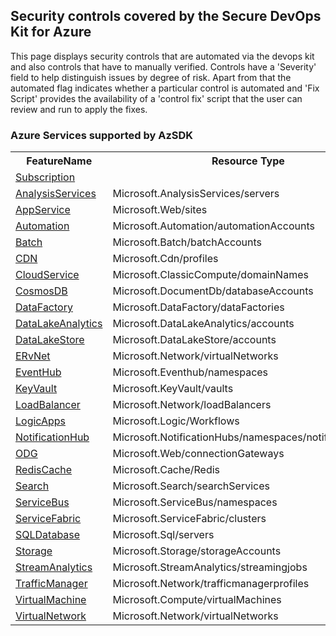 ﻿<body><h2>Security controls covered by the Secure DevOps Kit for Azure </h2>

This page displays security controls that are automated via the devops kit and also controls that have to manually verified. Controls have a 'Severity' field to help distinguish issues by degree of risk. Apart from that the automated flag indicates whether a particular control is automated and 'Fix Script' provides the availability of  a 'control fix' script that the user can review and run to apply the fixes. 
<h3> Azure Services supported by AzSDK</h3>
<table><tr><th>FeatureName</th><th>Resource Type</th></tr><tr><td><a href =Feature/SubscriptionCore.md>Subscription</a></td><td></td></tr><tr><td><a href =Feature/AnalysisServices.md>AnalysisServices</a></td><td>Microsoft.AnalysisServices/servers</td></tr><tr><td><a href =Feature/AppService.md>AppService</a></td><td>Microsoft.Web/sites</td></tr><tr><td><a href =Feature/Automation.md>Automation</a></td><td>Microsoft.Automation/automationAccounts</td></tr><tr><td><a href =Feature/Batch.md>Batch</a></td><td>Microsoft.Batch/batchAccounts</td></tr><tr><td><a href =Feature/CDN.md>CDN</a></td><td>Microsoft.Cdn/profiles</td></tr><tr><td><a href =Feature/CloudService.md>CloudService</a></td><td>Microsoft.ClassicCompute/domainNames</td></tr><tr><td><a href =Feature/CosmosDB.md>CosmosDB</a></td><td>Microsoft.DocumentDb/databaseAccounts</td></tr><tr><td><a href =Feature/DataFactory.md>DataFactory</a></td><td>Microsoft.DataFactory/dataFactories</td></tr><tr><td><a href =Feature/DataLakeAnalytics.md>DataLakeAnalytics</a></td><td>Microsoft.DataLakeAnalytics/accounts</td></tr><tr><td><a href =Feature/DataLakeStore.md>DataLakeStore</a></td><td>Microsoft.DataLakeStore/accounts</td></tr><tr><td><a href =Feature/ERvNet.md>ERvNet</a></td><td>Microsoft.Network/virtualNetworks</td></tr><tr><td><a href =Feature/EventHub.md>EventHub</a></td><td>Microsoft.Eventhub/namespaces</td></tr><tr><td><a href =Feature/KeyVault.md>KeyVault</a></td><td>Microsoft.KeyVault/vaults</td></tr><tr><td><a href =Feature/LoadBalancer.md>LoadBalancer</a></td><td>Microsoft.Network/loadBalancers</td></tr><tr><td><a href =Feature/LogicApps.md>LogicApps</a></td><td>Microsoft.Logic/Workflows</td></tr><tr><td><a href =Feature/NotificationHub.md>NotificationHub</a></td><td>Microsoft.NotificationHubs/namespaces/notificationHubs</td></tr><tr><td><a href =Feature/ODG.md>ODG</a></td><td>Microsoft.Web/connectionGateways</td></tr><tr><td><a href =Feature/RedisCache.md>RedisCache</a></td><td>Microsoft.Cache/Redis</td></tr><tr><td><a href =Feature/Search.md>Search</a></td><td>Microsoft.Search/searchServices</td></tr><tr><td><a href =Feature/ServiceBus.md>ServiceBus</a></td><td>Microsoft.ServiceBus/namespaces</td></tr><tr><td><a href =Feature/ServiceFabric.md>ServiceFabric</a></td><td>Microsoft.ServiceFabric/clusters</td></tr><tr><td><a href =Feature/SQLDatabase.md>SQLDatabase</a></td><td>Microsoft.Sql/servers</td></tr><tr><td><a href =Feature/Storage.md>Storage</a></td><td>Microsoft.Storage/storageAccounts</td></tr><tr><td><a href =Feature/StreamAnalytics.md>StreamAnalytics</a></td><td>Microsoft.StreamAnalytics/streamingjobs</td></tr><tr><td><a href =Feature/TrafficManager.md>TrafficManager</a></td><td>Microsoft.Network/trafficmanagerprofiles</td></tr><tr><td><a href =Feature/VirtualMachine.md>VirtualMachine</a></td><td>Microsoft.Compute/virtualMachines</td></tr><tr><td><a href =Feature/VirtualNetwork.md>VirtualNetwork</a></td><td>Microsoft.Network/virtualNetworks</td></tr></table></body>

